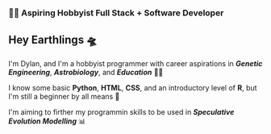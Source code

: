 ### 👨‍💻 Aspiring Hobbyist Full Stack + Software Developer

<h2 align"center">
Hey Earthlings 🛸
</h2>

I'm Dylan, and I'm a hobbyist programmer with career aspirations in **_Genetic Engineering_**, **_Astrobiology_**, and **_Education_** 🧬🌌

I know some basic **Python**, **HTML**, **CSS**, and an introductory level of **R**, but I'm still a beginner by all means 🌱

I'm aiming to firther my programmin skills to be used in **_Speculative Evolution Modelling_** 📊

<!--
**gi1gs/gi1gs** is a ✨ _special_ ✨ repository because its `README.md` (this file) appears on your GitHub profile.

Here are some ideas to get you started:

- 🔭 I’m currently working on ...
- 🌱 I’m currently learning ...
- 👯 I’m looking to collaborate on ...
- 🤔 I’m looking for help with ...
- 💬 Ask me about ...
- 📫 How to reach me: ...
- 😄 Pronouns: ...
- ⚡ Fun fact: ...
-->
